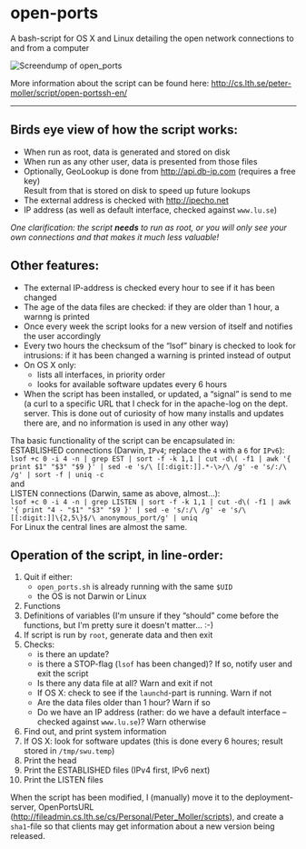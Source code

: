 open-ports
==========

A bash-script for OS X and Linux detailing the open network connections to and from a computer

![Screendump of open_ports](http://fileadmin.cs.lth.se/cs/Personal/Peter_Moller/scripts/open_ports/open_ports_2.6.3.png)

More information about the script can be found here:
http://cs.lth.se/peter-moller/script/open-portssh-en/

-----

Birds eye view of how the script works:
---------------------------------------
  * When run as root, data is generated and stored on disk
  * When run as any other user, data is presented from those files
  * Optionally, GeoLookup is done from http://api.db-ip.com (requires a free key)  
    Result from that is stored on disk to speed up future lookups
  * The external address is checked with http://ipecho.net
  * IP address (as well as default interface, checked against `www.lu.se`)

*One clarification: the script **needs** to run as root, or you will only see your own connections and that makes it much less valuable!*

Other features:
---------------
  * The external IP-address is checked every hour to see if it has been changed
  * The age of the data files are checked: if they are older than 1 hour, a warnng is printed
  * Once every week the script looks for a new version of itself and notifies the user accordingly
  * Every two hours the checksum of the “lsof” binary is checked to look for intrusions: if it has been changed a warning is printed instead of output
  * On OS X only:
    * lists all interfaces, in priority order
    * looks for available software updates every 6 hours
  * When the script has been installed, or updated, a “signal” is send to me (a curl to a specific URL that I check for in the apache-log on the dept. server. This is done out of curiosity of how many installs and updates there are, and no information is used in any other way)

Tha basic functionality of the script can be encapsulated in:  
ESTABLISHED connections (Darwin, `IPv4`; replace the `4` with a `6` for `IPv6`):  
`lsof +c 0 -i 4 -n | grep EST | sort -f -k 1,1 | cut -d\( -f1 | awk '{ print $1" "$3" "$9 }' | sed -e 's/\ [[:digit:]].*-\>/\ /g' -e 's/:/\ /g' | sort -f | uniq -c`  
and  
LISTEN connections (Darwin, same as above, almost...):  
`lsof +c 0 -i 4 -n | grep LISTEN | sort -f -k 1,1 | cut -d\( -f1 | awk '{ print "4 - "$1" "$3" "$9 }' | sed -e 's/:/\ /g' -e 's/\ [[:digit:]]\{2,5\}$/\ anonymous_port/g' | uniq`  
For Linux the central lines are almost the same.


Operation of the script, in line-order:
----------------------------------------------------
 1. Quit if either:
    - `open_ports.sh` is already running with the same `$UID`
    - the OS is not Darwin or Linux
 2. Functions
 3. Definitions of variables (I'm unsure if they “should” come before the functions, but I'm pretty sure it doesn't matter… :-)
 4. If script is run by `root`, generate data and then exit
 5. Checks:
     - is there an update?
     - is there a STOP-flag (`lsof` has been changed)? If so, notify user and exit the script
     - Is there any data file at all? Warn and exit if not
     - If OS X: check to see if the `launchd`-part is running. Warn if not
     - Are the data files older than 1 hour? Warn if so
     - Do we have an IP address (rather: do we have a default interface – checked against `www.lu.se`)? Warn otherwise
 6. Find out, and print system information
 7. If OS X: look for software updates (this is done every 6 houres; result stored in `/tmp/swu.temp`)
 8. Print the head
 9. Print the ESTABLISHED files (IPv4 first, IPv6 next)
 10. Print the LISTEN files


When the script has been modified, I (manually) move it to the deployment-server, OpenPortsURL 
(http://fileadmin.cs.lth.se/cs/Personal/Peter_Moller/scripts), and create a `sha1`-file so that clients may 
get information about a new version being released.
